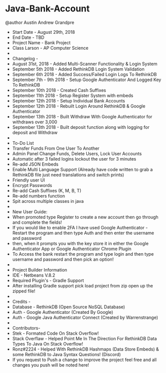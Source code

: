 # Java-Bank-Account
@author Austin Andrew Grandpre
 * Start Date - August 29th, 2018
 * End Date - TBD
 * Project Name - Bank Project
 * Class Larson - AP Computer Science
 * 
 * Changelog - 
 * August 31st, 2018 - Added Multi-Scanner Functionality & Login System
 * September 5th 2018 - Added RethinkDB Login System Validation
 * September 6th 2018 - Added Success/Failed Login Logs To RethinkDB
 * September 7th - 9th 2018 - Setup Google Authenticator And Logged Key To RethinkDB
 * September 10th 2018 - Created Cash Suffixes
 * September 11th 2018 - Setup Register System with embeds
 * September 12th 2018 - Setup Individual Bank Accounts
 * September 12th 2018 - Rebuilt Login Around RethinkDB & Google Authenticator
 * September 13th 2018 - Built Withdraw With Google Authenticator for withdraws over 3,000
 * September 13th 2018 - Built deposit function along with logging for deposit and Withdraw
 * 
 * To-Do List
 * Transfer Funds From One User To Another
 * Admin Panel Change Funds, Delete Users, Lock User Accounts
 * Automatic after 3 failed logins lockout the user for 3 minutes
 * Re-add JSON Embeds
 * Enable Multi Language Support (Already have code written to grab a RethinkDB file just need translations and switch prints)
 * Friendly user UI
 * Encrypt Passwords
 * Re-add Cash Suffixes (K, M, B, T)
 * Re-add numbers function
 * Spit across multiple classes in java
 * 
 * New User Guide:
 * When promoted type Register to create a new account then go through and complete the fields!
 * If you would like to enable 2FA I have used Google Authenticator - Restart the program and then type Auth and then enter the username and password
 * then, when it prompts you with the key store it in either the Google Authenticator App or Google Authenticator Chrome Plugin
 * To Access the bank restart the program and type login and then type username and password and then pick an option!
 * 
 * Project Builder Information
 * IDE - Netbeans V.8.2
 * Required Plugin's - Gradle Support
 * After installing Gradle support pick load project from zip open up the zipped file!
 * 
 * Credits -
 * Database - RethinkDB (Open Source NoSQL Database)
 * Auth - Google Authenticator (Created By Google)
 * Auth - Google Java Authenticator Connect (Created by Warrenstrange)
 * 
 * Contributors-
 * Stek - Formated Code On Stack Overflow!
 * Stack Overflaw - Helped Point Me In The Direction For RethinkDB Data Types To Java On Stack Overflow!
 * Ronz#2224 - Helped With RethinkDB Hashmaps (Data Store Embeds) & some RethinkDB to Java Syntax Questions! (Discord)
 * If you request to Push a change to improve the project feel free and all changes you push will be noted here!
